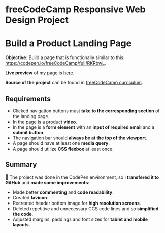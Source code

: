 # freeCodeCamp Responsive Web Design Project

# Build a Product Landing Page

**Objective:** Build a page that is functionally similar to this: https://codepen.io/freeCodeCamp/full/RKRbwL.

**Live preview** of my page is [here](https://start-landing-page.netlify.app/).

**Source of the project** can be found in [freeCodeCamp curriculum](https://www.freecodecamp.org/learn/responsive-web-design/responsive-web-design-projects/build-a-product-landing-page).

## Requirements

- Clicked navigation buttons must **take to the corresponding section** of the landing page.
- In the page is a product **video**.
- In the page is a **form element** with an **input of required email** and a **submit button**.
- The navigation bar should **always be at the top of the viewport**.
- A page should have at least one **media query**.
- A page should utilize **CSS flexbox** at least once.

## Summary

📝 The project was done in the CodePen environment, so I **transfered it to GitHub** and **made some improvements**:

- Made better **commenting** and **code readability**.
- Created **favicon**.
- Recreated header bottom image for **high resolution screens**.
- Deleted repetitive and unnecessary CCS code lines and so **simplified the code**.
- Adjusted margins, paddings and font sizes for **tablet and mobile layouts**.
